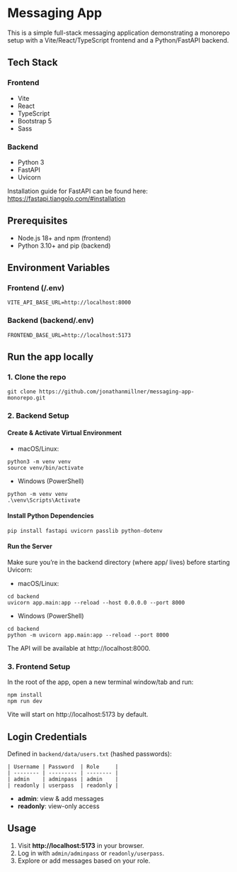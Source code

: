 # Messaging App

This is a simple full-stack messaging application demonstrating a monorepo setup with a Vite/React/TypeScript frontend and a Python/FastAPI backend.

##  Tech Stack
### Frontend
- Vite
- React
- TypeScript
- Bootstrap 5
- Sass

### Backend
- Python 3
- FastAPI
- Uvicorn

Installation guide for FastAPI can be found here:
https://fastapi.tiangolo.com/#installation

## Prerequisites
- Node.js 18+ and npm (frontend)
- Python 3.10+ and pip (backend)

## Environment Variables
### Frontend (/.env)
```
VITE_API_BASE_URL=http://localhost:8000
```

### Backend (backend/.env)
```
FRONTEND_BASE_URL=http://localhost:5173
```

## Run the app locally
### 1. Clone the repo
```
git clone https://github.com/jonathanmillner/messaging-app-monorepo.git
```

### 2. Backend Setup
#### Create & Activate Virtual Environment
- macOS/Linux:
```
python3 -m venv venv
source venv/bin/activate
```
- Windows (PowerShell)
```
python -m venv venv
.\venv\Scripts\Activate
```

#### Install Python Dependencies
```
pip install fastapi uvicorn passlib python-dotenv
```

#### Run the Server
Make sure you’re in the backend directory (where app/ lives) before starting Uvicorn:
- macOS/Linux:
```
cd backend
uvicorn app.main:app --reload --host 0.0.0.0 --port 8000
```
- Windows (PowerShell)
```
cd backend
python -m uvicorn app.main:app --reload --port 8000
```
The API will be available at http://localhost:8000.

### 3. Frontend Setup
In the root of the app, open a new terminal window/tab and run:
```
npm install
npm run dev
```
Vite will start on http://localhost:5173 by default.

## Login Credentials
Defined in `backend/data/users.txt` (hashed passwords):
```
| Username | Password  | Role     |
| -------- | --------- | -------- |
| admin    | adminpass | admin    |
| readonly | userpass  | readonly |
```
- **admin**: view & add messages
- **readonly**: view-only access

## Usage
1. Visit **http://localhost:5173** in your browser.
2. Log in with `admin/adminpass` or `readonly/userpass`.
3. Explore or add messages based on your role.